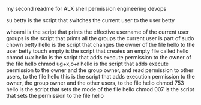 my second readme for ALX shell permission engineering devops

su betty is the script that switches the current user to the user betty

whoami is the script that prints the effective username of the current user
groups is the script that prints all the groups the current user is part of
sudo chown betty hello is the script that changes the owner of the file hello to the user betty
touch empty is the  script that creates an empty file called hello
chmod u+x hello is the  script that adds execute permission to the owner of the file hello
chmod ug+x,o+r hello is the  script that adds execute permission to the owner and the group owner, and read permission to other users, to the file hello
this is the  script that adds execution permission to the owner, the group owner and the other users, to the file hello
chmod 753 hello is the script that sets the mode of the file hello
chmod 007 is the  script that sets the permission to the file hello
